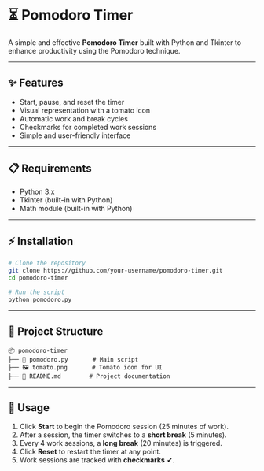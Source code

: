 # ⏳ Pomodoro Timer

A simple and effective **Pomodoro Timer** built with Python and Tkinter to enhance productivity using the Pomodoro technique.

---

## ✨ Features
- Start, pause, and reset the timer
- Visual representation with a tomato icon
- Automatic work and break cycles
- Checkmarks for completed work sessions
- Simple and user-friendly interface

---

## 📋 Requirements
- Python 3.x
- Tkinter (built-in with Python)
- Math module (built-in with Python)

---

## ⚡ Installation
```bash
# Clone the repository
git clone https://github.com/your-username/pomodoro-timer.git
cd pomodoro-timer

# Run the script
python pomodoro.py
```

---

## 📂 Project Structure
```
📦 pomodoro-timer
├── 📜 pomodoro.py       # Main script
├── 🖼️ tomato.png       # Tomato icon for UI
├── 📜 README.md        # Project documentation
```

---

## 🚀 Usage
1. Click **Start** to begin the Pomodoro session (25 minutes of work).
2. After a session, the timer switches to a **short break** (5 minutes).
3. Every 4 work sessions, a **long break** (20 minutes) is triggered.
4. Click **Reset** to restart the timer at any point.
5. Work sessions are tracked with **checkmarks** ✔.


